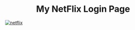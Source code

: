 <h1 align="center">My NetFlix Login Page</h1> 

<body>
        <a href="https://ibb.co/tYtk2Gs"><img src="https://i.ibb.co/yg1Gk9y/netflix.png" alt="netflix" border="0"></a>
</body>

